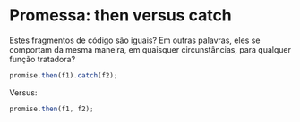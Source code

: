 # Promessa: then versus catch

Estes fragmentos de código são iguais? Em outras palavras, eles se comportam da mesma maneira, em quaisquer circunstâncias, para qualquer função tratadora?

```js
promise.then(f1).catch(f2);
```

Versus:

```js
promise.then(f1, f2);
```
